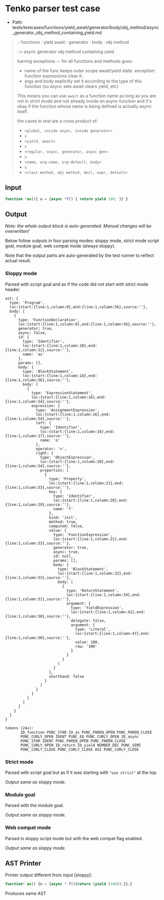 # Tenko parser test case

- Path: tests/testcases/functions/yield_await/generator/body/obj_method/async_generator_obj_method_containing_yield.md

> :: functions : yield await : generator : body : obj method
>
> ::> async generator obj method containing yield
>
> barring exceptions -- for all functions and methods goes:
>
> - name of the func keeps outer scope await/yield state. exception: function expressions clear it.
> - args and body explicitly set it according to the type of this function (so async sets await clears yield, etc)
>
> This means you can use `await` as a function name as long as you are not in strict mode and not already inside an async function and it's okay if the function whose name is being defined is actually async itself.
>
> the cases to test are a cross product of:
>
> - `<global, inside async, inside generator>` 
> - `x` 
> - `<yield, await>`
> - `x` 
> - `<regular, async, generator, async gen>`
> - `x` 
> - `<name, arg-name, arg-default, body>`
> - `x`
> - `<class method, obj method, decl, expr, default>`

## Input

`````js
function *as(){ o = {async *f() { return yield 100; }} }
`````

## Output

_Note: the whole output block is auto-generated. Manual changes will be overwritten!_

Below follow outputs in four parsing modes: sloppy mode, strict mode script goal, module goal, web compat mode (always sloppy).

Note that the output parts are auto-generated by the test runner to reflect actual result.

### Sloppy mode

Parsed with script goal and as if the code did not start with strict mode header.

`````
ast: {
  type: 'Program',
  loc:{start:{line:1,column:0},end:{line:1,column:56},source:''},
  body: [
    {
      type: 'FunctionDeclaration',
      loc:{start:{line:1,column:0},end:{line:1,column:56},source:''},
      generator: true,
      async: false,
      id: {
        type: 'Identifier',
        loc:{start:{line:1,column:10},end:{line:1,column:12},source:''},
        name: 'as'
      },
      params: [],
      body: {
        type: 'BlockStatement',
        loc:{start:{line:1,column:14},end:{line:1,column:56},source:''},
        body: [
          {
            type: 'ExpressionStatement',
            loc:{start:{line:1,column:16},end:{line:1,column:54},source:''},
            expression: {
              type: 'AssignmentExpression',
              loc:{start:{line:1,column:16},end:{line:1,column:54},source:''},
              left: {
                type: 'Identifier',
                loc:{start:{line:1,column:16},end:{line:1,column:17},source:''},
                name: 'o'
              },
              operator: '=',
              right: {
                type: 'ObjectExpression',
                loc:{start:{line:1,column:20},end:{line:1,column:54},source:''},
                properties: [
                  {
                    type: 'Property',
                    loc:{start:{line:1,column:21},end:{line:1,column:53},source:''},
                    key: {
                      type: 'Identifier',
                      loc:{start:{line:1,column:28},end:{line:1,column:29},source:''},
                      name: 'f'
                    },
                    kind: 'init',
                    method: true,
                    computed: false,
                    value: {
                      type: 'FunctionExpression',
                      loc:{start:{line:1,column:21},end:{line:1,column:53},source:''},
                      generator: true,
                      async: true,
                      id: null,
                      params: [],
                      body: {
                        type: 'BlockStatement',
                        loc:{start:{line:1,column:32},end:{line:1,column:53},source:''},
                        body: [
                          {
                            type: 'ReturnStatement',
                            loc:{start:{line:1,column:34},end:{line:1,column:51},source:''},
                            argument: {
                              type: 'YieldExpression',
                              loc:{start:{line:1,column:41},end:{line:1,column:50},source:''},
                              delegate: false,
                              argument: {
                                type: 'Literal',
                                loc:{start:{line:1,column:47},end:{line:1,column:50},source:''},
                                value: 100,
                                raw: '100'
                              }
                            }
                          }
                        ]
                      }
                    },
                    shorthand: false
                  }
                ]
              }
            }
          }
        ]
      }
    }
  ]
}

tokens (24x):
       ID_function PUNC_STAR ID_as PUNC_PAREN_OPEN PUNC_PAREN_CLOSE
       PUNC_CURLY_OPEN IDENT PUNC_EQ PUNC_CURLY_OPEN ID_async
       PUNC_STAR IDENT PUNC_PAREN_OPEN PUNC_PAREN_CLOSE
       PUNC_CURLY_OPEN ID_return ID_yield NUMBER_DEC PUNC_SEMI
       PUNC_CURLY_CLOSE PUNC_CURLY_CLOSE ASI PUNC_CURLY_CLOSE
`````

### Strict mode

Parsed with script goal but as if it was starting with `"use strict"` at the top.

_Output same as sloppy mode._

### Module goal

Parsed with the module goal.

_Output same as sloppy mode._

### Web compat mode

Parsed in sloppy script mode but with the web compat flag enabled.

_Output same as sloppy mode._

## AST Printer

Printer output different from input [sloppy]:

````js
function* as() {o = {async * f(){return (yield (100));}};}
````

Produces same AST
